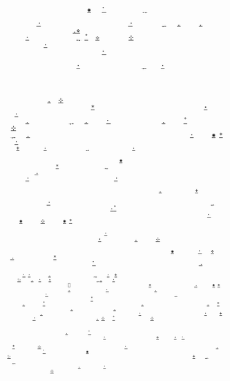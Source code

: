 <samp>&nbsp;&nbsp;&nbsp;&nbsp;&nbsp;&nbsp;&nbsp;&nbsp;&nbsp;&nbsp;&nbsp;&nbsp;&nbsp;&nbsp;&nbsp;&nbsp;&nbsp;&nbsp;&nbsp;&nbsp;&nbsp;&nbsp;[✺](#)&nbsp;&nbsp;&nbsp;[⠁](#)&nbsp;&nbsp;&nbsp;&nbsp;&nbsp;&nbsp;&nbsp;&nbsp;&nbsp;&nbsp;[⢀](#)&nbsp;&nbsp;&nbsp;&nbsp;&nbsp;&nbsp;&nbsp;&nbsp;&nbsp;&nbsp;&nbsp;&nbsp;&nbsp;&nbsp;&nbsp;&nbsp;&nbsp;&nbsp;&nbsp;&nbsp;&nbsp;&nbsp;&nbsp;&nbsp;&nbsp;&nbsp;&nbsp;&nbsp;&nbsp;&nbsp;&nbsp;&nbsp;&nbsp;&nbsp;&nbsp;&nbsp;&nbsp;&nbsp;&nbsp;&nbsp;&nbsp;&nbsp;<br/>&nbsp;&nbsp;&nbsp;&nbsp;&nbsp;&nbsp;&nbsp;&nbsp;[⠐](#)&nbsp;&nbsp;&nbsp;&nbsp;&nbsp;&nbsp;&nbsp;&nbsp;&nbsp;&nbsp;&nbsp;&nbsp;&nbsp;&nbsp;&nbsp;&nbsp;&nbsp;&nbsp;&nbsp;&nbsp;&nbsp;&nbsp;&nbsp;&nbsp;[⠐](#)&nbsp;&nbsp;&nbsp;&nbsp;&nbsp;&nbsp;&nbsp;&nbsp;[⡀](#)&nbsp;&nbsp;&nbsp;[.](#)&nbsp;&nbsp;&nbsp;&nbsp;&nbsp;[.](#)&nbsp;&nbsp;&nbsp;&nbsp;&nbsp;&nbsp;&nbsp;&nbsp;&nbsp;&nbsp;&nbsp;&nbsp;&nbsp;&nbsp;&nbsp;&nbsp;&nbsp;&nbsp;&nbsp;&nbsp;&nbsp;&nbsp;&nbsp;&nbsp;[.](#)[⋄](#)&nbsp;<br/>&nbsp;&nbsp;&nbsp;&nbsp;&nbsp;[·](#)&nbsp;&nbsp;&nbsp;&nbsp;&nbsp;&nbsp;&nbsp;&nbsp;&nbsp;&nbsp;&nbsp;&nbsp;&nbsp;[⢀](#)&nbsp;[˚](#)&nbsp;&nbsp;[⟡](#)&nbsp;&nbsp;&nbsp;&nbsp;&nbsp;&nbsp;&nbsp;&nbsp;[⊹](#)&nbsp;&nbsp;&nbsp;&nbsp;&nbsp;&nbsp;&nbsp;&nbsp;&nbsp;&nbsp;&nbsp;&nbsp;&nbsp;&nbsp;&nbsp;&nbsp;&nbsp;&nbsp;&nbsp;&nbsp;&nbsp;&nbsp;&nbsp;&nbsp;&nbsp;&nbsp;&nbsp;&nbsp;&nbsp;&nbsp;&nbsp;&nbsp;&nbsp;&nbsp;&nbsp;[·](#)&nbsp;&nbsp;&nbsp;&nbsp;&nbsp;&nbsp;&nbsp;&nbsp;&nbsp;&nbsp;<br/>&nbsp;&nbsp;&nbsp;&nbsp;&nbsp;&nbsp;&nbsp;&nbsp;&nbsp;&nbsp;&nbsp;&nbsp;&nbsp;&nbsp;&nbsp;&nbsp;&nbsp;&nbsp;&nbsp;&nbsp;&nbsp;&nbsp;&nbsp;&nbsp;&nbsp;&nbsp;[⠂](#)&nbsp;&nbsp;&nbsp;&nbsp;&nbsp;&nbsp;&nbsp;&nbsp;&nbsp;&nbsp;&nbsp;&nbsp;&nbsp;&nbsp;&nbsp;&nbsp;&nbsp;&nbsp;&nbsp;&nbsp;&nbsp;&nbsp;&nbsp;&nbsp;&nbsp;&nbsp;&nbsp;&nbsp;&nbsp;&nbsp;[ ](#)&nbsp;&nbsp;&nbsp;&nbsp;&nbsp;&nbsp;&nbsp;&nbsp;&nbsp;&nbsp;&nbsp;&nbsp;&nbsp;&nbsp;&nbsp;&nbsp;&nbsp;&nbsp;&nbsp;&nbsp;&nbsp;&nbsp;<br/>&nbsp;&nbsp;&nbsp;&nbsp;&nbsp;&nbsp;&nbsp;&nbsp;&nbsp;&nbsp;&nbsp;&nbsp;&nbsp;&nbsp;&nbsp;&nbsp;&nbsp;&nbsp;&nbsp;[·](#)&nbsp;&nbsp;&nbsp;&nbsp;&nbsp;&nbsp;&nbsp;&nbsp;&nbsp;&nbsp;&nbsp;&nbsp;&nbsp;&nbsp;&nbsp;&nbsp;&nbsp;[⡀](#)&nbsp;&nbsp;&nbsp;&nbsp;[·](#)&nbsp;&nbsp;&nbsp;&nbsp;&nbsp;&nbsp;&nbsp;&nbsp;&nbsp;&nbsp;&nbsp;&nbsp;&nbsp;&nbsp;&nbsp;&nbsp;&nbsp;&nbsp;&nbsp;&nbsp;&nbsp;&nbsp;&nbsp;&nbsp;&nbsp;&nbsp;&nbsp;&nbsp;&nbsp;&nbsp;&nbsp;&nbsp;&nbsp;&nbsp;&nbsp;&nbsp;&nbsp;<br/>&nbsp;&nbsp;&nbsp;&nbsp;&nbsp;&nbsp;&nbsp;&nbsp;&nbsp;&nbsp;&nbsp;&nbsp;&nbsp;&nbsp;&nbsp;&nbsp;&nbsp;&nbsp;&nbsp;&nbsp;&nbsp;&nbsp;&nbsp;&nbsp;&nbsp;&nbsp;&nbsp;&nbsp;&nbsp;&nbsp;&nbsp;&nbsp;&nbsp;&nbsp;&nbsp;&nbsp;&nbsp;&nbsp;&nbsp;&nbsp;&nbsp;&nbsp;&nbsp;&nbsp;&nbsp;&nbsp;&nbsp;&nbsp;&nbsp;&nbsp;&nbsp;&nbsp;&nbsp;&nbsp;&nbsp;&nbsp;&nbsp;&nbsp;&nbsp;&nbsp;&nbsp;&nbsp;&nbsp;&nbsp;&nbsp;&nbsp;&nbsp;&nbsp;&nbsp;&nbsp;&nbsp;&nbsp;&nbsp;&nbsp;&nbsp;&nbsp;&nbsp;&nbsp;&nbsp;&nbsp;<br/>&nbsp;&nbsp;&nbsp;&nbsp;&nbsp;&nbsp;&nbsp;&nbsp;&nbsp;&nbsp;&nbsp;&nbsp;&nbsp;&nbsp;&nbsp;&nbsp;&nbsp;&nbsp;&nbsp;&nbsp;&nbsp;&nbsp;&nbsp;&nbsp;&nbsp;&nbsp;&nbsp;&nbsp;&nbsp;&nbsp;&nbsp;&nbsp;&nbsp;&nbsp;&nbsp;&nbsp;&nbsp;&nbsp;&nbsp;&nbsp;&nbsp;&nbsp;&nbsp;&nbsp;&nbsp;&nbsp;&nbsp;&nbsp;&nbsp;&nbsp;&nbsp;&nbsp;&nbsp;&nbsp;&nbsp;&nbsp;&nbsp;&nbsp;&nbsp;&nbsp;&nbsp;&nbsp;&nbsp;&nbsp;&nbsp;&nbsp;&nbsp;&nbsp;&nbsp;&nbsp;[.](#)&nbsp;&nbsp;[⊹](#)&nbsp;&nbsp;&nbsp;&nbsp;&nbsp;&nbsp;<br/>&nbsp;&nbsp;&nbsp;&nbsp;&nbsp;&nbsp;&nbsp;&nbsp;&nbsp;&nbsp;&nbsp;&nbsp;&nbsp;&nbsp;&nbsp;&nbsp;&nbsp;&nbsp;&nbsp;&nbsp;&nbsp;&nbsp;&nbsp;[\*](#)&nbsp;&nbsp;&nbsp;&nbsp;&nbsp;&nbsp;&nbsp;&nbsp;&nbsp;&nbsp;&nbsp;&nbsp;&nbsp;&nbsp;&nbsp;&nbsp;&nbsp;&nbsp;&nbsp;&nbsp;&nbsp;&nbsp;&nbsp;&nbsp;&nbsp;&nbsp;&nbsp;&nbsp;&nbsp;&nbsp;[⋆](#)&nbsp;&nbsp;&nbsp;&nbsp;&nbsp;&nbsp;[·](#)&nbsp;&nbsp;&nbsp;&nbsp;&nbsp;&nbsp;&nbsp;&nbsp;&nbsp;&nbsp;&nbsp;&nbsp;&nbsp;&nbsp;&nbsp;&nbsp;&nbsp;&nbsp;<br/>&nbsp;&nbsp;&nbsp;&nbsp;&nbsp;[.](#)&nbsp;&nbsp;&nbsp;&nbsp;&nbsp;&nbsp;&nbsp;&nbsp;&nbsp;&nbsp;&nbsp;[⡀](#)&nbsp;&nbsp;&nbsp;[.](#)&nbsp;&nbsp;&nbsp;&nbsp;&nbsp;[⠂](#)&nbsp;&nbsp;&nbsp;&nbsp;&nbsp;&nbsp;&nbsp;&nbsp;&nbsp;&nbsp;&nbsp;&nbsp;&nbsp;&nbsp;[.](#)&nbsp;&nbsp;&nbsp;&nbsp;&nbsp;[˚](#)&nbsp;&nbsp;&nbsp;&nbsp;&nbsp;&nbsp;&nbsp;&nbsp;&nbsp;&nbsp;&nbsp;[⊹](#)&nbsp;&nbsp;&nbsp;&nbsp;&nbsp;&nbsp;&nbsp;&nbsp;&nbsp;&nbsp;&nbsp;&nbsp;&nbsp;&nbsp;&nbsp;&nbsp;&nbsp;&nbsp;&nbsp;<br/>&nbsp;[⡀](#)&nbsp;&nbsp;&nbsp;[.](#)&nbsp;&nbsp;&nbsp;&nbsp;&nbsp;&nbsp;&nbsp;&nbsp;&nbsp;&nbsp;&nbsp;&nbsp;&nbsp;&nbsp;&nbsp;&nbsp;&nbsp;&nbsp;&nbsp;&nbsp;&nbsp;&nbsp;&nbsp;&nbsp;&nbsp;&nbsp;&nbsp;&nbsp;&nbsp;&nbsp;&nbsp;&nbsp;&nbsp;&nbsp;&nbsp;&nbsp;&nbsp;&nbsp;&nbsp;&nbsp;&nbsp;&nbsp;&nbsp;&nbsp;[·](#)&nbsp;&nbsp;&nbsp;&nbsp;&nbsp;[✺](#)&nbsp;[\*](#)&nbsp;&nbsp;[·](#)&nbsp;&nbsp;&nbsp;&nbsp;&nbsp;&nbsp;&nbsp;&nbsp;&nbsp;&nbsp;&nbsp;&nbsp;&nbsp;&nbsp;&nbsp;&nbsp;&nbsp;&nbsp;<br/><sub>&nbsp;&nbsp;&nbsp;[+](#)&nbsp;&nbsp;&nbsp;&nbsp;&nbsp;&nbsp;&nbsp;&nbsp;[·](#)&nbsp;&nbsp;&nbsp;&nbsp;&nbsp;&nbsp;&nbsp;&nbsp;&nbsp;&nbsp;&nbsp;&nbsp;&nbsp;[⢀](#)&nbsp;&nbsp;&nbsp;&nbsp;&nbsp;&nbsp;&nbsp;&nbsp;&nbsp;&nbsp;&nbsp;&nbsp;&nbsp;&nbsp;[·](#)&nbsp;&nbsp;&nbsp;&nbsp;&nbsp;&nbsp;&nbsp;&nbsp;&nbsp;&nbsp;&nbsp;&nbsp;&nbsp;&nbsp;&nbsp;&nbsp;&nbsp;&nbsp;&nbsp;&nbsp;&nbsp;&nbsp;&nbsp;&nbsp;&nbsp;&nbsp;&nbsp;&nbsp;&nbsp;&nbsp;&nbsp;&nbsp;&nbsp;&nbsp;&nbsp;&nbsp;&nbsp;&nbsp;&nbsp;&nbsp;&nbsp;&nbsp;&nbsp;&nbsp;&nbsp;&nbsp;&nbsp;&nbsp;&nbsp;&nbsp;&nbsp;&nbsp;&nbsp;&nbsp;&nbsp;&nbsp;&nbsp;&nbsp;&nbsp;&nbsp;&nbsp;&nbsp;&nbsp;&nbsp;&nbsp;&nbsp;<br/>&nbsp;&nbsp;&nbsp;&nbsp;&nbsp;&nbsp;&nbsp;&nbsp;&nbsp;&nbsp;&nbsp;&nbsp;&nbsp;&nbsp;&nbsp;&nbsp;&nbsp;&nbsp;&nbsp;&nbsp;&nbsp;&nbsp;&nbsp;&nbsp;&nbsp;&nbsp;&nbsp;&nbsp;&nbsp;&nbsp;&nbsp;&nbsp;&nbsp;&nbsp;&nbsp;&nbsp;&nbsp;[✺](#)&nbsp;&nbsp;&nbsp;&nbsp;&nbsp;&nbsp;&nbsp;&nbsp;&nbsp;&nbsp;&nbsp;&nbsp;&nbsp;&nbsp;&nbsp;&nbsp;&nbsp;&nbsp;&nbsp;&nbsp;&nbsp;&nbsp;&nbsp;&nbsp;&nbsp;&nbsp;&nbsp;&nbsp;&nbsp;&nbsp;&nbsp;&nbsp;&nbsp;&nbsp;&nbsp;&nbsp;&nbsp;&nbsp;&nbsp;&nbsp;&nbsp;&nbsp;&nbsp;&nbsp;&nbsp;&nbsp;&nbsp;&nbsp;&nbsp;[\*](#)&nbsp;&nbsp;&nbsp;&nbsp;&nbsp;&nbsp;&nbsp;&nbsp;&nbsp;&nbsp;&nbsp;&nbsp;&nbsp;&nbsp;&nbsp;[⡀](#)&nbsp;&nbsp;&nbsp;&nbsp;<br/>&nbsp;&nbsp;&nbsp;&nbsp;&nbsp;&nbsp;&nbsp;&nbsp;&nbsp;[⠠](#)&nbsp;&nbsp;&nbsp;&nbsp;&nbsp;&nbsp;&nbsp;&nbsp;&nbsp;&nbsp;&nbsp;&nbsp;&nbsp;&nbsp;&nbsp;&nbsp;&nbsp;&nbsp;&nbsp;&nbsp;&nbsp;&nbsp;&nbsp;&nbsp;&nbsp;&nbsp;&nbsp;&nbsp;&nbsp;&nbsp;&nbsp;&nbsp;&nbsp;&nbsp;&nbsp;&nbsp;&nbsp;&nbsp;&nbsp;&nbsp;&nbsp;&nbsp;&nbsp;&nbsp;&nbsp;&nbsp;&nbsp;&nbsp;&nbsp;&nbsp;&nbsp;&nbsp;&nbsp;&nbsp;&nbsp;&nbsp;&nbsp;&nbsp;&nbsp;&nbsp;&nbsp;&nbsp;&nbsp;&nbsp;&nbsp;&nbsp;&nbsp;[⠐](#)&nbsp;&nbsp;&nbsp;&nbsp;&nbsp;&nbsp;&nbsp;&nbsp;&nbsp;&nbsp;&nbsp;&nbsp;&nbsp;&nbsp;&nbsp;&nbsp;&nbsp;&nbsp;&nbsp;&nbsp;&nbsp;&nbsp;&nbsp;&nbsp;&nbsp;&nbsp;&nbsp;&nbsp;[⠐](#)&nbsp;<br/>&nbsp;&nbsp;&nbsp;&nbsp;&nbsp;&nbsp;&nbsp;&nbsp;&nbsp;&nbsp;&nbsp;&nbsp;&nbsp;&nbsp;[ ](#)&nbsp;&nbsp;&nbsp;&nbsp;&nbsp;&nbsp;&nbsp;&nbsp;&nbsp;&nbsp;&nbsp;&nbsp;&nbsp;&nbsp;&nbsp;&nbsp;&nbsp;&nbsp;&nbsp;&nbsp;&nbsp;&nbsp;&nbsp;&nbsp;&nbsp;&nbsp;&nbsp;&nbsp;&nbsp;&nbsp;&nbsp;&nbsp;&nbsp;&nbsp;&nbsp;&nbsp;&nbsp;&nbsp;&nbsp;&nbsp;&nbsp;&nbsp;&nbsp;&nbsp;&nbsp;&nbsp;&nbsp;&nbsp;&nbsp;&nbsp;[.](#)&nbsp;&nbsp;&nbsp;&nbsp;&nbsp;&nbsp;&nbsp;&nbsp;&nbsp;&nbsp;&nbsp;[+](#)&nbsp;&nbsp;&nbsp;&nbsp;&nbsp;&nbsp;&nbsp;&nbsp;&nbsp;&nbsp;&nbsp;&nbsp;&nbsp;&nbsp;&nbsp;&nbsp;&nbsp;&nbsp;&nbsp;&nbsp;&nbsp;&nbsp;&nbsp;&nbsp;&nbsp;&nbsp;&nbsp;&nbsp;&nbsp;&nbsp;<br/>&nbsp;&nbsp;&nbsp;&nbsp;&nbsp;&nbsp;&nbsp;&nbsp;&nbsp;&nbsp;&nbsp;&nbsp;&nbsp;[⠐](#)&nbsp;&nbsp;&nbsp;&nbsp;&nbsp;&nbsp;&nbsp;&nbsp;&nbsp;&nbsp;&nbsp;&nbsp;&nbsp;&nbsp;&nbsp;&nbsp;&nbsp;&nbsp;&nbsp;&nbsp;&nbsp;&nbsp;&nbsp;&nbsp;&nbsp;&nbsp;&nbsp;&nbsp;&nbsp;&nbsp;&nbsp;&nbsp;&nbsp;&nbsp;&nbsp;&nbsp;&nbsp;&nbsp;&nbsp;&nbsp;&nbsp;&nbsp;&nbsp;&nbsp;&nbsp;&nbsp;&nbsp;&nbsp;&nbsp;&nbsp;&nbsp;&nbsp;&nbsp;[⢀](#)&nbsp;&nbsp;&nbsp;&nbsp;&nbsp;&nbsp;&nbsp;&nbsp;&nbsp;&nbsp;&nbsp;&nbsp;&nbsp;&nbsp;&nbsp;&nbsp;&nbsp;&nbsp;&nbsp;&nbsp;&nbsp;&nbsp;&nbsp;&nbsp;&nbsp;&nbsp;&nbsp;&nbsp;&nbsp;&nbsp;&nbsp;&nbsp;&nbsp;&nbsp;&nbsp;&nbsp;&nbsp;[·](#)[˚](#)&nbsp;<br/>&nbsp;&nbsp;&nbsp;&nbsp;&nbsp;&nbsp;&nbsp;&nbsp;&nbsp;&nbsp;&nbsp;&nbsp;&nbsp;&nbsp;&nbsp;&nbsp;&nbsp;&nbsp;&nbsp;&nbsp;&nbsp;&nbsp;&nbsp;&nbsp;&nbsp;&nbsp;&nbsp;&nbsp;&nbsp;&nbsp;&nbsp;&nbsp;&nbsp;&nbsp;&nbsp;&nbsp;&nbsp;&nbsp;&nbsp;&nbsp;&nbsp;&nbsp;&nbsp;&nbsp;&nbsp;&nbsp;&nbsp;&nbsp;&nbsp;&nbsp;&nbsp;&nbsp;&nbsp;&nbsp;&nbsp;&nbsp;&nbsp;&nbsp;&nbsp;&nbsp;&nbsp;&nbsp;&nbsp;&nbsp;&nbsp;&nbsp;[⠂](#)&nbsp;&nbsp;&nbsp;&nbsp;&nbsp;&nbsp;&nbsp;&nbsp;[✺](#)&nbsp;&nbsp;&nbsp;&nbsp;&nbsp;&nbsp;[⊹](#)&nbsp;&nbsp;&nbsp;&nbsp;&nbsp;&nbsp;[✺](#)&nbsp;[\*](#)&nbsp;&nbsp;&nbsp;&nbsp;&nbsp;&nbsp;&nbsp;&nbsp;&nbsp;&nbsp;&nbsp;&nbsp;&nbsp;&nbsp;&nbsp;&nbsp;<br/>&nbsp;&nbsp;&nbsp;&nbsp;&nbsp;&nbsp;&nbsp;&nbsp;&nbsp;&nbsp;&nbsp;&nbsp;&nbsp;&nbsp;&nbsp;&nbsp;&nbsp;&nbsp;&nbsp;&nbsp;&nbsp;&nbsp;&nbsp;&nbsp;&nbsp;&nbsp;&nbsp;&nbsp;&nbsp;&nbsp;&nbsp;&nbsp;&nbsp;&nbsp;&nbsp;&nbsp;&nbsp;&nbsp;&nbsp;&nbsp;&nbsp;&nbsp;&nbsp;&nbsp;&nbsp;&nbsp;&nbsp;&nbsp;&nbsp;&nbsp;&nbsp;&nbsp;&nbsp;&nbsp;&nbsp;&nbsp;&nbsp;&nbsp;&nbsp;&nbsp;&nbsp;&nbsp;&nbsp;&nbsp;&nbsp;&nbsp;&nbsp;&nbsp;&nbsp;&nbsp;&nbsp;&nbsp;&nbsp;&nbsp;&nbsp;&nbsp;&nbsp;&nbsp;&nbsp;&nbsp;&nbsp;&nbsp;&nbsp;&nbsp;&nbsp;&nbsp;&nbsp;&nbsp;&nbsp;&nbsp;&nbsp;&nbsp;&nbsp;&nbsp;&nbsp;&nbsp;&nbsp;&nbsp;&nbsp;&nbsp;&nbsp;&nbsp;&nbsp;[·](#)&nbsp;&nbsp;&nbsp;&nbsp;<br/>&nbsp;&nbsp;&nbsp;&nbsp;&nbsp;&nbsp;&nbsp;&nbsp;&nbsp;&nbsp;&nbsp;&nbsp;&nbsp;&nbsp;&nbsp;&nbsp;&nbsp;&nbsp;&nbsp;&nbsp;&nbsp;&nbsp;&nbsp;&nbsp;&nbsp;&nbsp;&nbsp;&nbsp;&nbsp;&nbsp;[⋆](#)&nbsp;&nbsp;&nbsp;&nbsp;&nbsp;&nbsp;&nbsp;&nbsp;&nbsp;&nbsp;&nbsp;[.](#)&nbsp;&nbsp;&nbsp;&nbsp;&nbsp;&nbsp;[⊹](#)&nbsp;&nbsp;&nbsp;&nbsp;&nbsp;&nbsp;&nbsp;&nbsp;&nbsp;&nbsp;&nbsp;&nbsp;&nbsp;&nbsp;&nbsp;&nbsp;&nbsp;&nbsp;&nbsp;&nbsp;&nbsp;&nbsp;&nbsp;&nbsp;&nbsp;&nbsp;&nbsp;&nbsp;&nbsp;&nbsp;&nbsp;&nbsp;&nbsp;&nbsp;&nbsp;&nbsp;&nbsp;&nbsp;&nbsp;&nbsp;&nbsp;&nbsp;&nbsp;&nbsp;&nbsp;&nbsp;&nbsp;&nbsp;&nbsp;&nbsp;&nbsp;&nbsp;&nbsp;&nbsp;&nbsp;&nbsp;&nbsp;&nbsp;<br/>&nbsp;&nbsp;&nbsp;&nbsp;&nbsp;&nbsp;&nbsp;&nbsp;&nbsp;&nbsp;&nbsp;&nbsp;&nbsp;&nbsp;&nbsp;&nbsp;&nbsp;&nbsp;&nbsp;&nbsp;&nbsp;&nbsp;&nbsp;&nbsp;&nbsp;&nbsp;&nbsp;&nbsp;&nbsp;&nbsp;&nbsp;&nbsp;&nbsp;&nbsp;&nbsp;&nbsp;&nbsp;&nbsp;&nbsp;&nbsp;&nbsp;&nbsp;&nbsp;&nbsp;&nbsp;&nbsp;&nbsp;&nbsp;&nbsp;&nbsp;&nbsp;&nbsp;&nbsp;&nbsp;[✺](#)&nbsp;&nbsp;&nbsp;&nbsp;&nbsp;&nbsp;&nbsp;&nbsp;[⠂](#)&nbsp;&nbsp;&nbsp;[⋄](#)&nbsp;&nbsp;&nbsp;&nbsp;[⠠](#)&nbsp;&nbsp;&nbsp;&nbsp;&nbsp;&nbsp;&nbsp;&nbsp;&nbsp;&nbsp;&nbsp;&nbsp;&nbsp;[\*](#)&nbsp;&nbsp;&nbsp;&nbsp;&nbsp;&nbsp;&nbsp;&nbsp;&nbsp;&nbsp;&nbsp;&nbsp;&nbsp;&nbsp;&nbsp;&nbsp;&nbsp;&nbsp;&nbsp;&nbsp;&nbsp;<br/>&nbsp;&nbsp;&nbsp;&nbsp;&nbsp;&nbsp;&nbsp;&nbsp;&nbsp;&nbsp;&nbsp;&nbsp;&nbsp;&nbsp;&nbsp;&nbsp;&nbsp;&nbsp;&nbsp;&nbsp;&nbsp;&nbsp;&nbsp;&nbsp;&nbsp;&nbsp;&nbsp;&nbsp;[⠁](#)&nbsp;&nbsp;&nbsp;&nbsp;&nbsp;&nbsp;&nbsp;&nbsp;&nbsp;&nbsp;&nbsp;&nbsp;&nbsp;&nbsp;&nbsp;&nbsp;&nbsp;&nbsp;&nbsp;&nbsp;&nbsp;&nbsp;&nbsp;&nbsp;&nbsp;&nbsp;&nbsp;&nbsp;&nbsp;&nbsp;&nbsp;&nbsp;&nbsp;&nbsp;[⠠](#)&nbsp;&nbsp;&nbsp;&nbsp;&nbsp;&nbsp;&nbsp;&nbsp;&nbsp;&nbsp;&nbsp;&nbsp;&nbsp;&nbsp;&nbsp;&nbsp;&nbsp;&nbsp;&nbsp;&nbsp;&nbsp;&nbsp;&nbsp;&nbsp;&nbsp;&nbsp;&nbsp;&nbsp;&nbsp;&nbsp;&nbsp;&nbsp;&nbsp;&nbsp;&nbsp;&nbsp;&nbsp;&nbsp;&nbsp;&nbsp;&nbsp;&nbsp;&nbsp;&nbsp;<br/><sub>&nbsp;&nbsp;&nbsp;&nbsp;&nbsp;&nbsp;[⠂](#)&nbsp;[·](#)&nbsp;&nbsp;&nbsp;&nbsp;&nbsp;&nbsp;&nbsp;[.](#)&nbsp;&nbsp;&nbsp;&nbsp;&nbsp;&nbsp;&nbsp;&nbsp;&nbsp;&nbsp;&nbsp;&nbsp;&nbsp;&nbsp;&nbsp;&nbsp;&nbsp;[⡀](#)&nbsp;&nbsp;&nbsp;&nbsp;[·](#)&nbsp;&nbsp;[+](#)&nbsp;&nbsp;&nbsp;&nbsp;&nbsp;&nbsp;&nbsp;&nbsp;&nbsp;&nbsp;&nbsp;&nbsp;&nbsp;&nbsp;&nbsp;&nbsp;&nbsp;&nbsp;&nbsp;&nbsp;&nbsp;&nbsp;&nbsp;&nbsp;&nbsp;&nbsp;&nbsp;&nbsp;&nbsp;&nbsp;&nbsp;&nbsp;&nbsp;&nbsp;&nbsp;&nbsp;&nbsp;&nbsp;&nbsp;&nbsp;&nbsp;&nbsp;&nbsp;&nbsp;&nbsp;&nbsp;[✨](#)&nbsp;&nbsp;&nbsp;&nbsp;[.](#)&nbsp;&nbsp;[·](#)&nbsp;&nbsp;&nbsp;[⋆](#)&nbsp;&nbsp;&nbsp;&nbsp;&nbsp;&nbsp;&nbsp;&nbsp;&nbsp;&nbsp;&nbsp;&nbsp;&nbsp;&nbsp;&nbsp;&nbsp;&nbsp;&nbsp;[⢀](#)[.](#)&nbsp;&nbsp;&nbsp;&nbsp;[·](#)&nbsp;&nbsp;&nbsp;&nbsp;&nbsp;&nbsp;&nbsp;&nbsp;&nbsp;&nbsp;&nbsp;&nbsp;&nbsp;&nbsp;&nbsp;&nbsp;&nbsp;&nbsp;&nbsp;<br/>&nbsp;&nbsp;&nbsp;&nbsp;&nbsp;&nbsp;&nbsp;&nbsp;&nbsp;&nbsp;&nbsp;&nbsp;&nbsp;&nbsp;&nbsp;&nbsp;&nbsp;&nbsp;&nbsp;&nbsp;&nbsp;&nbsp;&nbsp;&nbsp;🌙&nbsp;&nbsp;&nbsp;&nbsp;&nbsp;&nbsp;&nbsp;&nbsp;&nbsp;&nbsp;&nbsp;&nbsp;&nbsp;&nbsp;&nbsp;&nbsp;&nbsp;&nbsp;&nbsp;&nbsp;&nbsp;&nbsp;&nbsp;&nbsp;&nbsp;&nbsp;&nbsp;&nbsp;&nbsp;&nbsp;&nbsp;[⋄](#)&nbsp;&nbsp;&nbsp;&nbsp;&nbsp;&nbsp;&nbsp;&nbsp;&nbsp;&nbsp;&nbsp;&nbsp;&nbsp;&nbsp;&nbsp;&nbsp;&nbsp;[⠠](#)&nbsp;&nbsp;&nbsp;&nbsp;&nbsp;&nbsp;[✺](#)&nbsp;[⋄](#)&nbsp;&nbsp;&nbsp;&nbsp;&nbsp;&nbsp;&nbsp;&nbsp;&nbsp;&nbsp;&nbsp;&nbsp;&nbsp;&nbsp;&nbsp;&nbsp;&nbsp;&nbsp;&nbsp;&nbsp;&nbsp;&nbsp;&nbsp;&nbsp;&nbsp;[.](#)&nbsp;&nbsp;&nbsp;&nbsp;&nbsp;&nbsp;&nbsp;&nbsp;&nbsp;&nbsp;&nbsp;&nbsp;&nbsp;&nbsp;[⠂](#)&nbsp;&nbsp;&nbsp;&nbsp;&nbsp;&nbsp;&nbsp;&nbsp;&nbsp;&nbsp;&nbsp;&nbsp;&nbsp;&nbsp;&nbsp;&nbsp;&nbsp;&nbsp;[.](#)&nbsp;&nbsp;<br/>&nbsp;&nbsp;&nbsp;&nbsp;&nbsp;&nbsp;&nbsp;&nbsp;&nbsp;&nbsp;&nbsp;&nbsp;&nbsp;&nbsp;&nbsp;[⠂](#)&nbsp;&nbsp;&nbsp;&nbsp;&nbsp;&nbsp;&nbsp;&nbsp;&nbsp;&nbsp;&nbsp;&nbsp;&nbsp;&nbsp;&nbsp;&nbsp;&nbsp;&nbsp;&nbsp;&nbsp;&nbsp;&nbsp;&nbsp;&nbsp;&nbsp;&nbsp;&nbsp;&nbsp;&nbsp;&nbsp;&nbsp;&nbsp;&nbsp;&nbsp;&nbsp;&nbsp;&nbsp;&nbsp;&nbsp;&nbsp;&nbsp;&nbsp;&nbsp;&nbsp;&nbsp;&nbsp;&nbsp;&nbsp;&nbsp;&nbsp;[⢀](#)&nbsp;&nbsp;&nbsp;&nbsp;&nbsp;&nbsp;&nbsp;&nbsp;&nbsp;&nbsp;&nbsp;&nbsp;&nbsp;&nbsp;&nbsp;&nbsp;&nbsp;&nbsp;&nbsp;&nbsp;&nbsp;&nbsp;&nbsp;&nbsp;&nbsp;&nbsp;&nbsp;&nbsp;&nbsp;&nbsp;&nbsp;&nbsp;&nbsp;&nbsp;&nbsp;&nbsp;&nbsp;&nbsp;&nbsp;&nbsp;&nbsp;&nbsp;&nbsp;&nbsp;&nbsp;&nbsp;&nbsp;&nbsp;&nbsp;&nbsp;&nbsp;[˚](#)&nbsp;&nbsp;&nbsp;&nbsp;&nbsp;&nbsp;&nbsp;&nbsp;&nbsp;&nbsp;&nbsp;&nbsp;&nbsp;&nbsp;&nbsp;&nbsp;&nbsp;&nbsp;&nbsp;&nbsp;&nbsp;&nbsp;&nbsp;&nbsp;&nbsp;&nbsp;&nbsp;<br/>&nbsp;&nbsp;&nbsp;&nbsp;&nbsp;&nbsp;[.](#)&nbsp;&nbsp;&nbsp;&nbsp;&nbsp;&nbsp;&nbsp;[˚](#)&nbsp;&nbsp;&nbsp;&nbsp;&nbsp;&nbsp;&nbsp;&nbsp;&nbsp;&nbsp;&nbsp;&nbsp;&nbsp;&nbsp;&nbsp;&nbsp;&nbsp;&nbsp;&nbsp;&nbsp;&nbsp;&nbsp;&nbsp;&nbsp;&nbsp;&nbsp;&nbsp;&nbsp;&nbsp;&nbsp;&nbsp;&nbsp;&nbsp;&nbsp;&nbsp;&nbsp;&nbsp;&nbsp;[.](#)&nbsp;&nbsp;&nbsp;&nbsp;&nbsp;&nbsp;&nbsp;&nbsp;&nbsp;&nbsp;&nbsp;&nbsp;&nbsp;&nbsp;&nbsp;&nbsp;&nbsp;&nbsp;&nbsp;&nbsp;&nbsp;&nbsp;&nbsp;&nbsp;&nbsp;[.](#)&nbsp;&nbsp;&nbsp;[\*](#)&nbsp;&nbsp;&nbsp;&nbsp;&nbsp;&nbsp;&nbsp;&nbsp;&nbsp;&nbsp;&nbsp;&nbsp;&nbsp;&nbsp;&nbsp;&nbsp;&nbsp;&nbsp;&nbsp;&nbsp;&nbsp;&nbsp;&nbsp;&nbsp;&nbsp;&nbsp;&nbsp;[.](#)&nbsp;&nbsp;&nbsp;&nbsp;&nbsp;&nbsp;&nbsp;&nbsp;&nbsp;&nbsp;&nbsp;&nbsp;&nbsp;&nbsp;&nbsp;&nbsp;[.](#)&nbsp;&nbsp;&nbsp;&nbsp;&nbsp;&nbsp;&nbsp;&nbsp;&nbsp;&nbsp;&nbsp;&nbsp;&nbsp;&nbsp;&nbsp;&nbsp;&nbsp;<br/>&nbsp;&nbsp;&nbsp;&nbsp;&nbsp;&nbsp;&nbsp;&nbsp;&nbsp;&nbsp;&nbsp;&nbsp;&nbsp;[.](#)&nbsp;&nbsp;&nbsp;&nbsp;&nbsp;&nbsp;&nbsp;&nbsp;&nbsp;&nbsp;&nbsp;&nbsp;&nbsp;&nbsp;&nbsp;&nbsp;&nbsp;&nbsp;&nbsp;&nbsp;&nbsp;&nbsp;&nbsp;&nbsp;&nbsp;&nbsp;&nbsp;&nbsp;&nbsp;&nbsp;&nbsp;&nbsp;&nbsp;&nbsp;&nbsp;&nbsp;&nbsp;&nbsp;[·](#)&nbsp;&nbsp;&nbsp;&nbsp;&nbsp;&nbsp;&nbsp;&nbsp;&nbsp;&nbsp;&nbsp;&nbsp;&nbsp;&nbsp;&nbsp;&nbsp;&nbsp;&nbsp;&nbsp;&nbsp;&nbsp;&nbsp;&nbsp;&nbsp;&nbsp;[·](#)&nbsp;&nbsp;&nbsp;&nbsp;&nbsp;[+](#)&nbsp;&nbsp;&nbsp;&nbsp;&nbsp;&nbsp;&nbsp;&nbsp;&nbsp;&nbsp;&nbsp;[⠐](#)&nbsp;&nbsp;&nbsp;&nbsp;&nbsp;&nbsp;&nbsp;&nbsp;&nbsp;&nbsp;&nbsp;&nbsp;&nbsp;&nbsp;&nbsp;&nbsp;&nbsp;&nbsp;&nbsp;&nbsp;&nbsp;&nbsp;&nbsp;&nbsp;[.](#)&nbsp;[⊹](#)&nbsp;&nbsp;&nbsp;[˚](#)&nbsp;&nbsp;&nbsp;&nbsp;&nbsp;&nbsp;&nbsp;&nbsp;&nbsp;&nbsp;&nbsp;&nbsp;&nbsp;&nbsp;[⊹](#)&nbsp;&nbsp;&nbsp;<br/>&nbsp;&nbsp;&nbsp;&nbsp;&nbsp;&nbsp;&nbsp;&nbsp;&nbsp;&nbsp;&nbsp;&nbsp;&nbsp;&nbsp;&nbsp;&nbsp;&nbsp;&nbsp;&nbsp;&nbsp;&nbsp;&nbsp;&nbsp;&nbsp;&nbsp;&nbsp;&nbsp;&nbsp;&nbsp;&nbsp;&nbsp;&nbsp;&nbsp;&nbsp;&nbsp;&nbsp;&nbsp;&nbsp;&nbsp;&nbsp;&nbsp;&nbsp;&nbsp;&nbsp;&nbsp;&nbsp;&nbsp;&nbsp;&nbsp;&nbsp;&nbsp;&nbsp;&nbsp;&nbsp;&nbsp;&nbsp;&nbsp;&nbsp;&nbsp;&nbsp;&nbsp;&nbsp;&nbsp;&nbsp;&nbsp;&nbsp;&nbsp;&nbsp;&nbsp;&nbsp;&nbsp;&nbsp;&nbsp;&nbsp;&nbsp;&nbsp;&nbsp;&nbsp;&nbsp;&nbsp;&nbsp;&nbsp;&nbsp;&nbsp;&nbsp;&nbsp;&nbsp;&nbsp;&nbsp;&nbsp;&nbsp;&nbsp;&nbsp;&nbsp;&nbsp;&nbsp;&nbsp;&nbsp;&nbsp;&nbsp;&nbsp;&nbsp;&nbsp;&nbsp;&nbsp;&nbsp;&nbsp;&nbsp;&nbsp;&nbsp;&nbsp;&nbsp;&nbsp;&nbsp;&nbsp;&nbsp;&nbsp;&nbsp;&nbsp;&nbsp;&nbsp;&nbsp;&nbsp;&nbsp;&nbsp;&nbsp;&nbsp;&nbsp;&nbsp;&nbsp;&nbsp;&nbsp;&nbsp;&nbsp;&nbsp;&nbsp;&nbsp;&nbsp;&nbsp;&nbsp;&nbsp;&nbsp;&nbsp;&nbsp;&nbsp;&nbsp;<br/>&nbsp;&nbsp;&nbsp;&nbsp;&nbsp;&nbsp;&nbsp;&nbsp;&nbsp;&nbsp;&nbsp;&nbsp;&nbsp;&nbsp;&nbsp;&nbsp;&nbsp;&nbsp;&nbsp;&nbsp;&nbsp;&nbsp;&nbsp;[.](#)&nbsp;&nbsp;&nbsp;&nbsp;&nbsp;&nbsp;&nbsp;&nbsp;[⠁](#)&nbsp;&nbsp;&nbsp;&nbsp;&nbsp;&nbsp;&nbsp;&nbsp;&nbsp;&nbsp;&nbsp;[ ](#)&nbsp;&nbsp;&nbsp;&nbsp;&nbsp;&nbsp;&nbsp;&nbsp;&nbsp;&nbsp;&nbsp;&nbsp;&nbsp;&nbsp;&nbsp;&nbsp;&nbsp;&nbsp;&nbsp;&nbsp;&nbsp;&nbsp;&nbsp;&nbsp;&nbsp;&nbsp;&nbsp;&nbsp;&nbsp;&nbsp;&nbsp;&nbsp;&nbsp;&nbsp;&nbsp;&nbsp;&nbsp;&nbsp;[·](#)&nbsp;&nbsp;&nbsp;&nbsp;&nbsp;&nbsp;&nbsp;&nbsp;&nbsp;&nbsp;&nbsp;&nbsp;&nbsp;&nbsp;&nbsp;&nbsp;&nbsp;&nbsp;&nbsp;&nbsp;[⋄](#)&nbsp;&nbsp;&nbsp;&nbsp;&nbsp;&nbsp;[⋆](#)&nbsp;&nbsp;[⠂](#)&nbsp;&nbsp;&nbsp;&nbsp;&nbsp;&nbsp;&nbsp;&nbsp;&nbsp;&nbsp;&nbsp;&nbsp;&nbsp;&nbsp;&nbsp;&nbsp;&nbsp;&nbsp;&nbsp;&nbsp;&nbsp;&nbsp;&nbsp;&nbsp;&nbsp;&nbsp;&nbsp;&nbsp;&nbsp;&nbsp;&nbsp;<br/>&nbsp;&nbsp;[\*](#)&nbsp;&nbsp;&nbsp;&nbsp;&nbsp;&nbsp;&nbsp;&nbsp;&nbsp;[⊹](#)&nbsp;&nbsp;&nbsp;&nbsp;&nbsp;&nbsp;&nbsp;&nbsp;&nbsp;&nbsp;&nbsp;&nbsp;&nbsp;&nbsp;&nbsp;&nbsp;&nbsp;&nbsp;&nbsp;&nbsp;&nbsp;&nbsp;&nbsp;&nbsp;&nbsp;&nbsp;&nbsp;&nbsp;&nbsp;&nbsp;&nbsp;&nbsp;&nbsp;[⠂](#)&nbsp;&nbsp;&nbsp;&nbsp;&nbsp;&nbsp;&nbsp;&nbsp;&nbsp;&nbsp;&nbsp;&nbsp;&nbsp;&nbsp;&nbsp;&nbsp;&nbsp;&nbsp;&nbsp;&nbsp;&nbsp;&nbsp;&nbsp;&nbsp;&nbsp;&nbsp;&nbsp;&nbsp;&nbsp;&nbsp;&nbsp;&nbsp;&nbsp;&nbsp;&nbsp;[.](#)&nbsp;&nbsp;&nbsp;&nbsp;&nbsp;&nbsp;&nbsp;&nbsp;&nbsp;&nbsp;&nbsp;&nbsp;&nbsp;&nbsp;&nbsp;&nbsp;[⠁](#)&nbsp;&nbsp;&nbsp;&nbsp;&nbsp;&nbsp;&nbsp;&nbsp;&nbsp;&nbsp;&nbsp;&nbsp;&nbsp;&nbsp;&nbsp;&nbsp;[✺](#)&nbsp;&nbsp;&nbsp;&nbsp;&nbsp;&nbsp;&nbsp;&nbsp;&nbsp;&nbsp;&nbsp;&nbsp;&nbsp;&nbsp;&nbsp;&nbsp;&nbsp;&nbsp;&nbsp;&nbsp;&nbsp;&nbsp;&nbsp;&nbsp;&nbsp;&nbsp;&nbsp;&nbsp;&nbsp;<br/>[✨](#)&nbsp;&nbsp;&nbsp;&nbsp;&nbsp;&nbsp;&nbsp;&nbsp;&nbsp;&nbsp;&nbsp;&nbsp;&nbsp;&nbsp;&nbsp;&nbsp;&nbsp;&nbsp;&nbsp;&nbsp;&nbsp;&nbsp;&nbsp;&nbsp;&nbsp;&nbsp;&nbsp;&nbsp;&nbsp;&nbsp;&nbsp;&nbsp;&nbsp;&nbsp;&nbsp;&nbsp;&nbsp;&nbsp;&nbsp;&nbsp;&nbsp;&nbsp;&nbsp;&nbsp;&nbsp;&nbsp;&nbsp;&nbsp;&nbsp;&nbsp;&nbsp;&nbsp;&nbsp;&nbsp;&nbsp;&nbsp;&nbsp;&nbsp;&nbsp;&nbsp;&nbsp;&nbsp;&nbsp;&nbsp;&nbsp;&nbsp;&nbsp;&nbsp;&nbsp;&nbsp;&nbsp;&nbsp;[+](#)&nbsp;&nbsp;&nbsp;&nbsp;[⢀](#)&nbsp;&nbsp;&nbsp;&nbsp;&nbsp;&nbsp;&nbsp;&nbsp;[⢀](#)&nbsp;&nbsp;&nbsp;&nbsp;&nbsp;&nbsp;&nbsp;&nbsp;&nbsp;&nbsp;&nbsp;&nbsp;&nbsp;&nbsp;&nbsp;&nbsp;&nbsp;&nbsp;&nbsp;&nbsp;&nbsp;&nbsp;&nbsp;&nbsp;&nbsp;&nbsp;&nbsp;&nbsp;&nbsp;&nbsp;&nbsp;&nbsp;&nbsp;&nbsp;&nbsp;&nbsp;&nbsp;&nbsp;&nbsp;&nbsp;&nbsp;&nbsp;&nbsp;&nbsp;&nbsp;&nbsp;&nbsp;&nbsp;&nbsp;&nbsp;&nbsp;&nbsp;&nbsp;&nbsp;&nbsp;&nbsp;&nbsp;&nbsp;<br/>&nbsp;&nbsp;&nbsp;&nbsp;&nbsp;&nbsp;&nbsp;&nbsp;&nbsp;&nbsp;&nbsp;&nbsp;&nbsp;&nbsp;&nbsp;&nbsp;&nbsp;&nbsp;&nbsp;&nbsp;&nbsp;&nbsp;&nbsp;&nbsp;&nbsp;&nbsp;&nbsp;&nbsp;[.](#)&nbsp;&nbsp;&nbsp;&nbsp;&nbsp;&nbsp;&nbsp;&nbsp;&nbsp;[·](#)&nbsp;&nbsp;&nbsp;&nbsp;&nbsp;&nbsp;&nbsp;&nbsp;&nbsp;&nbsp;&nbsp;&nbsp;&nbsp;&nbsp;&nbsp;&nbsp;&nbsp;&nbsp;&nbsp;&nbsp;&nbsp;&nbsp;&nbsp;&nbsp;&nbsp;&nbsp;&nbsp;&nbsp;&nbsp;&nbsp;&nbsp;&nbsp;&nbsp;&nbsp;&nbsp;&nbsp;&nbsp;&nbsp;&nbsp;&nbsp;&nbsp;&nbsp;&nbsp;&nbsp;&nbsp;&nbsp;&nbsp;&nbsp;&nbsp;&nbsp;&nbsp;&nbsp;&nbsp;&nbsp;&nbsp;&nbsp;&nbsp;&nbsp;&nbsp;&nbsp;&nbsp;&nbsp;&nbsp;&nbsp;[⊹](#)&nbsp;&nbsp;&nbsp;&nbsp;&nbsp;&nbsp;&nbsp;&nbsp;&nbsp;&nbsp;&nbsp;&nbsp;&nbsp;&nbsp;&nbsp;&nbsp;&nbsp;&nbsp;&nbsp;&nbsp;&nbsp;&nbsp;&nbsp;&nbsp;&nbsp;&nbsp;&nbsp;&nbsp;&nbsp;&nbsp;&nbsp;&nbsp;&nbsp;&nbsp;&nbsp;&nbsp;&nbsp;&nbsp;&nbsp;&nbsp;&nbsp;&nbsp;<br/></sub></sub></sub></samp>